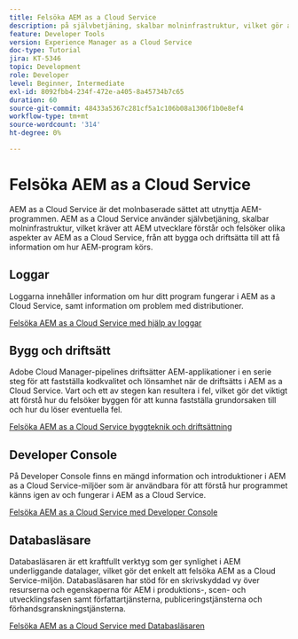 ```yaml
---
title: Felsöka AEM as a Cloud Service
description: på självbetjäning, skalbar molninfrastruktur, vilket gör att AEM-utvecklare måste förstå och felsöka olika aspekter av AEM as a Cloud Service, från att bygga och driftsätta till att få information om hur AEM-program körs.
feature: Developer Tools
version: Experience Manager as a Cloud Service
doc-type: Tutorial
jira: KT-5346
topic: Development
role: Developer
level: Beginner, Intermediate
exl-id: 8092fbb4-234f-472e-a405-8a45734b7c65
duration: 60
source-git-commit: 48433a5367c281cf5a1c106b08a1306f1b0e8ef4
workflow-type: tm+mt
source-wordcount: '314'
ht-degree: 0%

---
```


# Felsöka AEM as a Cloud Service

AEM as a Cloud Service är det molnbaserade sättet att utnyttja AEM-programmen. AEM as a Cloud Service använder självbetjäning, skalbar molninfrastruktur, vilket kräver att AEM utvecklare förstår och felsöker olika aspekter av AEM as a Cloud Service, från att bygga och driftsätta till att få information om hur AEM-program körs.

## Loggar

Loggarna innehåller information om hur ditt program fungerar i AEM as a Cloud Service, samt information om problem med distributioner.

[Felsöka AEM as a Cloud Service med hjälp av loggar](./logs.md)

## Bygg och driftsätt

Adobe Cloud Manager-pipelines driftsätter AEM-applikationer i en serie steg för att fastställa kodkvalitet och lönsamhet när de driftsätts i AEM as a Cloud Service. Vart och ett av stegen kan resultera i fel, vilket gör det viktigt att förstå hur du felsöker byggen för att kunna fastställa grundorsaken till och hur du löser eventuella fel.

[Felsöka AEM as a Cloud Service byggteknik och driftsättning](./build-and-deployment.md)

## Developer Console

På Developer Console finns en mängd information och introduktioner i AEM as a Cloud Service-miljöer som är användbara för att förstå hur programmet känns igen av och fungerar i AEM as a Cloud Service.

[Felsöka AEM as a Cloud Service med Developer Console](./developer-console.md)

## Databasläsare

Databasläsaren är ett kraftfullt verktyg som ger synlighet i AEM underliggande datalager, vilket gör det enkelt att felsöka AEM as a Cloud Service-miljön. Databasläsaren har stöd för en skrivskyddad vy över resurserna och egenskaperna för AEM i produktions-, scen- och utvecklingsfasen samt författartjänsterna, publiceringstjänsterna och förhandsgranskningstjänsterna.

[Felsöka AEM as a Cloud Service med Databasläsaren](./repository-browser.md)
